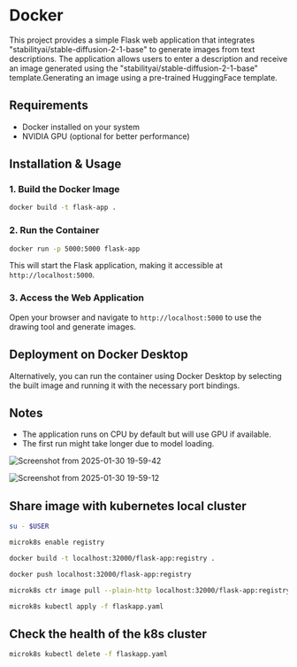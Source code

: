 # Docker

This project provides a simple Flask web application that integrates "stabilityai/stable-diffusion-2-1-base" to generate images from text descriptions. The application allows users to enter a description and receive an image generated using the "stabilityai/stable-diffusion-2-1-base" template.Generating an image using a pre-trained HuggingFace template.

## Requirements
- Docker installed on your system
- NVIDIA GPU (optional for better performance)

## Installation & Usage
### 1. Build the Docker Image
```sh
docker build -t flask-app .
```

### 2. Run the Container
```sh
docker run -p 5000:5000 flask-app
```
This will start the Flask application, making it accessible at `http://localhost:5000`.

### 3. Access the Web Application
Open your browser and navigate to `http://localhost:5000` to use the drawing tool and generate images.

## Deployment on Docker Desktop
Alternatively, you can run the container using Docker Desktop by selecting the built image and running it with the necessary port bindings.

## Notes
- The application runs on CPU by default but will use GPU if available.
- The first run might take longer due to model loading.

![Screenshot from 2025-01-30 19-59-42](https://github.com/user-attachments/assets/8458c530-1962-4c06-bb3a-dbf69fe38b95)

![Screenshot from 2025-01-30 19-59-12](https://github.com/user-attachments/assets/d89d0c60-0e7c-4bb7-a5f1-e097faac38d1)

## Share image with kubernetes local cluster

```sh
su - $USER

microk8s enable registry

docker build -t localhost:32000/flask-app:registry .

docker push localhost:32000/flask-app:registry

microk8s ctr image pull --plain-http localhost:32000/flask-app:registry

microk8s kubectl apply -f flaskapp.yaml
```

## Check the health of the k8s cluster
```sh
microk8s kubectl delete -f flaskapp.yaml
```
